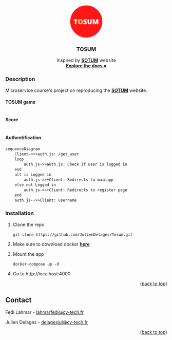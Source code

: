 <a name="readme-top"></a>
<!-- PROJECT LOGO -->
<br />
<div align="center">
  <a href="https://github.com/JulienDelages/Tosum">
    <img src="tosum_app/static/images/TOSUM.png" alt="Logo" width="100" height="100">
  </a>

<h3 align="center">TOSUM</h3>

  <p align="center">
    Inspired by <a href="https://sutom.nocle.fr"><strong>SOTUM</strong></a> website
    <br />
    <a href="https://github.com/JulienDelages/Tosum"><strong>Explore the docs »</strong></a>
</div>

### Description 

Microservice course's project on reproducing the <a href="https://sutom.nocle.fr"><strong>SOTUM</strong></a> website.

#### TOSUM game
```mermaid

```

#### Score
```mermaid

```

#### Authentification
```mermaid
sequenceDiagram
    Client->>+auth.js: /get_user
    loop
        auth.js->>auth.js: Check if user is logged in
    end
    alt is Logged in
        auth.js->>+Client: Redirects to mainapp
    else not Logged in
        auth.js->>+Client: Redirects to register page
    end
    auth.js-->>Client: username
```

### Installation

1. Clone the repo
    ```sh
    git clone https://github.com/JulienDelages/Tosum.git
    ```
2. Make sure to download docker <a href="https://docs.docker.com/desktop/install/windows-install/"><strong>here</strong></a>    
    
3. Mount the app
    ```
    docker-compose up -d
    ``` 
4. Go to http://localhost:4000

<p align="right">(<a href="#readme-top">back to top</a>)</p>

## Contact

Fedi Lahmar - lahmarfedi@cy-tech.fr

Julien Delages - delagesjul@cy-tech.fr

<p align="right">(<a href="#readme-top">back to top</a>)</p>

